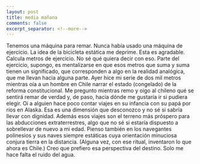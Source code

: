 ```yaml
---
layout: post
title: media mañana
comments: false
excerpt_separator: <!--more-->
---
```


Tenemos una máquina para remar. Nunca había usado una máquina de ejercicio. La idea de la bicicleta estática me deprime. Esta es agradable. Calcula metros de ejercicio. No sé qué quiera decir con eso. Parte del ejercicio, supongo, es mentalizarse en que esos metros que suma y suma tienen un significado, que corresponden a algo en la realidad analógica, que me llevan hacia alguna parte. Ayer hice mi serie de dos mil metros mientras oía a un hombre en Chile narrar el estado (congelado) de la reforma constitucional. Me pregunto mientras remo y oigo al chileno qué se sentirá remar de verdad y, de paso, hacia dónde me gustaría ir si pudiera elegir. Oí a alguien hace poco contar viajes en su infancia con su papá por ríos en Alaska. Esa es una dimensión que desconozco y no sé si sabría llevar con dignidad. Además esos viajes son el terreno más próspero para las abducciones extraterrestres, algo que no sé si estaría dispuesto a sobrellevar de nuevo a mi edad. Pienso también en los navegantes polinesios y sus naves siempre estáticas cuya orientación minuciosa conjura tierra en la distancia. (Alguna vez, con ese ritual, inventaron lo que ahora es Chile.) Creo que prefiero esa perspectiva del destino. Solo me hace falta el ruido del agua. 

